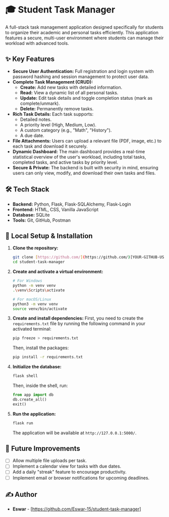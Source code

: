 # 🎓 Student Task Manager

A full-stack task management application designed specifically for students to organize their academic and personal tasks efficiently.
This application features a secure, multi-user environment where students can manage their workload with advanced tools.

## ✨ Key Features

- **Secure User Authentication:** Full registration and login system with password hashing and session management to protect user data.
- **Complete Task Management (CRUD):**
  - **Create:** Add new tasks with detailed information.
  - **Read:** View a dynamic list of all personal tasks.
  - **Update:** Edit task details and toggle completion status (mark as complete/unmark).
  - **Delete:** Permanently remove tasks.
- **Rich Task Details:** Each task supports:
  - Detailed notes.
  - A priority level (High, Medium, Low).
  - A custom category (e.g., "Math", "History").
  - A due date.
- **File Attachments:** Users can upload a relevant file (PDF, image, etc.) to each task and download it securely.
- **Dynamic Dashboard:** The main dashboard provides a real-time statistical overview of the user's workload, including total tasks, completed tasks, and active tasks by priority level.
- **Secure & Private:** The backend is built with security in mind, ensuring users can only view, modify, and download their own tasks and files.

## 🛠️ Tech Stack

- **Backend:** Python, Flask, Flask-SQLAlchemy, Flask-Login
- **Frontend:** HTML, CSS, Vanilla JavaScript
- **Database:** SQLite
- **Tools:** Git, GitHub, Postman

## 🚀 Local Setup & Installation

1.  **Clone the repository:**

    ```bash
    git clone [https://github.com/](https://github.com/)[YOUR-GITHUB-USERNAME]/student-task-manager.git
    cd student-task-manager
    ```

2.  **Create and activate a virtual environment:**

    ```bash
    # For Windows
    python -m venv venv
    .\venv\Scripts\activate

    # For macOS/Linux
    python3 -m venv venv
    source venv/bin/activate
    ```

3.  **Create and install dependencies:**
    First, you need to create the `requirements.txt` file by running the following command in your activated terminal:

    ```bash
    pip freeze > requirements.txt
    ```

    Then, install the packages:

    ```bash
    pip install -r requirements.txt
    ```

4.  **Initialize the database:**

    ```bash
    flask shell
    ```

    Then, inside the shell, run:

    ```python
    from app import db
    db.create_all()
    exit()
    ```

5.  **Run the application:**
    ```bash
    flask run
    ```
    The application will be available at `http://127.0.0.1:5000/`.

## 🔮 Future Improvements

- [ ] Allow multiple file uploads per task.
- [ ] Implement a calendar view for tasks with due dates.
- [ ] Add a daily "streak" feature to encourage productivity.
- [ ] Implement email or browser notifications for upcoming deadlines.

## ✍️ Author

- **Eswar** - [https://github.com/Eswar-15/student-task-manager]
